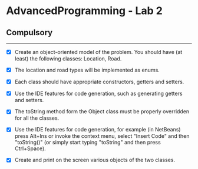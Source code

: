 # AdvancedProgramming - Lab 2

## Compulsory

-----

- [x] Create an object-oriented model of the problem. You should have (at least) the following classes: Location, Road.
- [x] The location and road types will be implemented as enums.
- [x] Each class should have appropriate constructors, getters and setters.
- [x] Use the IDE features for code generation, such as generating getters and setters.
- [x] The toString method form the Object class must be properly overridden for all the classes.
- [x] Use the IDE features for code generation, for example (in NetBeans) press Alt+Ins or invoke the context menu, select "Insert Code" and then "toString()" (or simply start typing "toString" and then press Ctrl+Space).
- [x] Create and print on the screen various objects of the two classes.

